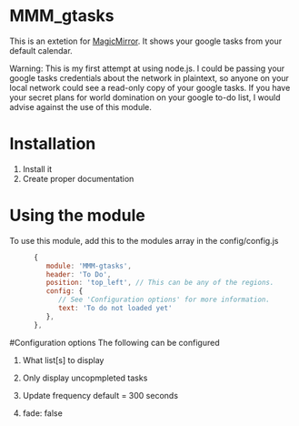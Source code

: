 # MMM_gtasks

This is an extetion for [MagicMirror](https://magicmirror.builders/). It shows your google tasks from your default calendar.

Warning: This is my first attempt at using node.js. I could be passing your google tasks credentials about the network in plaintext, so anyone on your local network could see a read-only copy of your google tasks. If you have your secret plans for world domination on your google to-do list, I would advise against the use of this module.

# Installation

1. Install it
2. Create proper documentation


# Using the module

To use this module, add this to the modules array in the config/config.js

```javascript
      {
         module: 'MMM-gtasks',
         header: 'To Do',
         position: 'top_left', // This can be any of the regions.
         config: {
            // See 'Configuration options' for more information. 
            text: 'To do not loaded yet'
         },
      },
```


#Configuration options
The following can be configured

1. What list[s] to display

2. Only display uncopmpleted tasks

3. Update frequency 
   default = 300 seconds

4. fade: false
